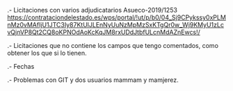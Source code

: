 .- Licitaciones con varios adjudicatarios 
 Asueco-2019/1253
https://contrataciondelestado.es/wps/portal/!ut/p/b0/04_Sj9CPykssy0xPLMnMz0vMAfIjU1JTC3Iy87KtUlJLEnNyUuNzMpMzSxKTgQr0w_Wj9KMyU1zLcvQjnVP8Qt2CQ8oKPNOdAoKcKqJM8rxUDdJtbfULcnMdAZnEwcs!/

.- Licitaciones que no contiene los campos que tengo comentados, como obtener los que si lo tienen.

.- Fechas 


.- Problemas con GIT y dos usuarios mammam y mamjerez.






